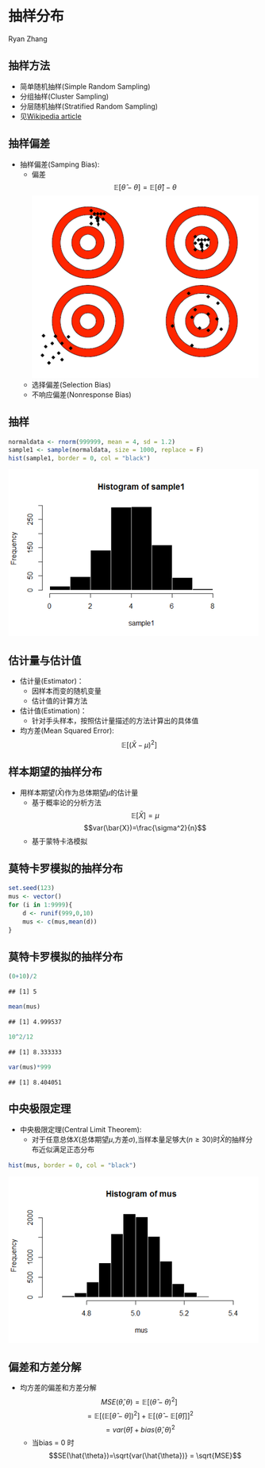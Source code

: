 # 抽样分布
Ryan Zhang  

## 抽样方法
+ 简单随机抽样(Simple Random Sampling)
+ 分组抽样(Cluster Sampling)
+ 分层随机抽样(Stratified Random Sampling)
+ 见[Wikipedia article](https://en.wikipedia.org/wiki/Sampling_(statistics)#Simple_random_sampling)

## 抽样偏差
+ 抽样偏差(Samping Bias):
    - 偏差
    $$\mathbb{E}[\hat{\theta}-\theta]=\mathbb{E}[\hat{\theta}]-\theta$$
![bias and accuracy](biasAndAccuracy.png)
    - 选择偏差(Selection Bias)
    - 不响应偏差(Nonresponse Bias)

## 抽样

```r
normaldata <- rnorm(999999, mean = 4, sd = 1.2)
sample1 <- sample(normaldata, size = 1000, replace = F)
hist(sample1, border = 0, col = "black")
```

![](Lecture4Chn_files/figure-slidy/unnamed-chunk-1-1.png) 

## 估计量与估计值
+ 估计量(Estimator)：
    - 因样本而变的随机变量
    - 估计值的计算方法
+ 估计值(Estimation)：
    - 针对手头样本，按照估计量描述的方法计算出的具体值
+ 均方差(Mean Squared Error):
    $$\mathbb{E}[(\bar{X}-\mu)^2]$$

## 样本期望的抽样分布
+ 用样本期望($\bar{X}$)作为总体期望$\mu$的估计量
    - 基于概率论的分析方法
    $$\mathbb{E}[\bar{X}]=\mu$$
    $$var(\bar{X})=\frac{\sigma^2}{n}$$
    - 基于蒙特卡洛模拟

## 莫特卡罗模拟的抽样分布

```r
set.seed(123)
mus <- vector() 
for (i in 1:9999){
    d <- runif(999,0,10)
    mus <- c(mus,mean(d))
}
```

## 莫特卡罗模拟的抽样分布

```r
(0+10)/2
```

```
## [1] 5
```

```r
mean(mus)
```

```
## [1] 4.999537
```

```r
10^2/12
```

```
## [1] 8.333333
```

```r
var(mus)*999
```

```
## [1] 8.404051
```

## 中央极限定理
+ 中央极限定理(Central Limit Theorem):
    - 对于任意总体$X$(总体期望$\mu$,方差$\sigma$),当样本量足够大($n\geq  30$)时$\bar{X}$的抽样分布近似满足正态分布

```r
hist(mus, border = 0, col = "black")
```

![](Lecture4Chn_files/figure-slidy/unnamed-chunk-4-1.png) 

## 偏差和方差分解
+ 均方差的偏差和方差分解
$$MSE(\hat{\theta},\theta)=\mathbb{E}[(\hat{\theta}-\theta)^2]$$
$$=\mathbb{E}[(\mathbb{E}[\hat{\theta}-\theta])^2]+\mathbb{E}[(\hat{\theta}-\mathbb{E}[\hat{\theta})]]^2$$
$$=var(\hat{\theta})+bias(\hat{\theta},\theta)^2$$
    - 当bias = 0 时
$$SE(\hat{\theta})=\sqrt{var(\hat{\theta})} = \sqrt{MSE}$$






